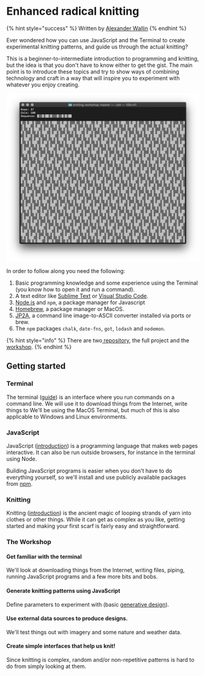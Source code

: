 # Enhanced radical knitting

{% hint style="success" %}
Written by [Alexander Wallin](https://www.alexanderwallin.com/)
{% endhint %}

Ever wondered how you can use JavaScript and the Terminal to create experimental knitting patterns, and guide us through the actual knitting?

This is a beginner-to-intermediate introduction to programming and  knitting, but the idea is that you don't have to know either to get the gist. The main point is to introduce these topics and try to show ways of combining technology and craft in a way that will inspire you to experiment with whatever you enjoy creating.

![](../../.gitbook/assets/knitting.png)

In order to follow along you need the following:

1. Basic programming knowledge and some experience using the Terminal \(you know how to open it and run a command\).
2. A text editor like [Sublime Text](https://www.sublimetext.com/) or [Visual Studio Code](https://code.visualstudio.com/).
3. [Node.js](https://nodejs.org/en/) and `npm`, a package manager for Javascript
4. [Homebrew](https://brew.sh/), a package manager or MacOS.
5. [JP2A](https://csl.name/jp2a/), a command line image-to-ASCII converter installed via ports or brew.
6. The `npm` packages `chalk`, `date-fns`, `got`, `lodash` and `nodemon`.

{% hint style="info" %}
There are two[ repository](https://github.com/alexanderwallin/knitting), the full project and the [workshop](https://github.com/alexanderwallin/knitting-workshop).
{% endhint %}

## Getting started

### Terminal

The terminal \([guide](https://blog.teamtreehouse.com/introduction-to-the-mac-os-x-command-line)\) is an interface where you run commands on a command line. We will use it to download things from the Internet, write things to We'll be using the MacOS Terminal, but much of this is also applicable to Windows and Linux environments.

### JavaScript

JavaScript \([introduction](https://javascript.info/intro)\) is a programming language that makes web pages interactive. It can also be run outside browsers, for instance in the terminal using Node.

Building JavaScript programs is easier when you don't have to do everything yourself, so we'll install and use publicly available packages from [npm](https://www.npmjs.com/).

### Knitting

Knitting \([introduction](https://youtu.be/p_R1UDsNOMk)\) is the ancient magic of looping strands of yarn into clothes or other things. While it can get as complex as you like, getting started and making your first scarf is fairly easy and straightforward.

### The Workshop

#### **Get familiar with the terminal**

We'll look at downloading things from the Internet, writing files, piping, running JavaScript programs and a few more bits and bobs.

#### Generate knitting patterns using JavaScript

Define parameters to experiment with \(basic [generative design](https://en.wikipedia.org/wiki/Generative_design)\).

#### **Use external data sources to produce designs.** 

We'll test things out with imagery and some nature and weather data.

#### C**reate simple interfaces that help us knit!**

Since knitting is complex, random and/or non-repetitive patterns is hard to do from simply looking at them.

